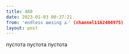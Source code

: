```yaml
---
title: 488
date: 2023-01-03 00:37:21
from: 'endless шизing ⍼' (channel1162404975)
layout: post
---
```


пустота пустота пустота
